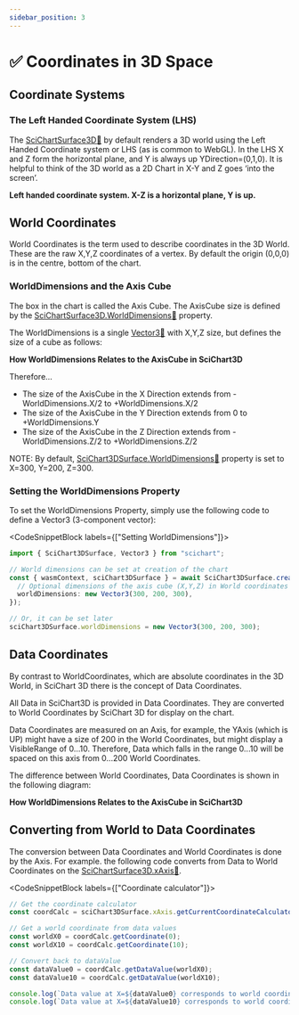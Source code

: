 ```yaml
---
sidebar_position: 3
---
```


# ✅ Coordinates in 3D Space

Coordinate Systems
------------------

### The Left Handed Coordinate System (LHS)

The [SciChartSurface3D:blue_book:](https://www.scichart.com/documentation/js/current/typedoc/classes/scichart3dsurface.html) by default renders a 3D world using the Left Handed Coordinate system or LHS (as is common to WebGL). In the LHS X and Z form the horizontal plane, and Y is always up YDirection=(0,1,0). It is helpful to think of the 3D world as a 2D Chart in X-Y and Z goes ‘into the screen’.

<CenteredImageWrapper
    src="/images/Chart3D_LeftHandCoords.png"
/>

<CenteredImageWrapper
    src="/images/chart3d_xyz_axis.png"
/>

**Left handed coordinate system. X-Z is a horizontal plane, Y is up.**

World Coordinates
-----------------

World Coordinates is the term used to describe coordinates in the 3D World. These are the raw X,Y,Z coordinates of a vertex. By default the origin (0,0,0) is in the centre, bottom of the chart.

### WorldDimensions and the Axis Cube

The box in the chart is called the Axis Cube. The AxisCube size is defined by the [SciChartSurface3D.WorldDimensions:blue_book:](https://www.scichart.com/documentation/js/current/typedoc/classes/scichart3dsurface.html#worlddimensions) property.

The WorldDimensions is a single [Vector3:blue_book:](https://www.scichart.com/documentation/js/current/typedoc/classes/vector3.html) with X,Y,Z size, but defines the size of a cube as follows:

<CenteredImageWrapper
    src="/images/Chart3D_World_vs_data_coords2.png"
/>

**How WorldDimensions Relates to the AxisCube in SciChart3D**

Therefore…

*   The size of the AxisCube in the X Direction extends from -WorldDimensions.X/2 to +WorldDimensions.X/2
*   The size of the AxisCube in the Y Direction extends from 0 to +WorldDimensions.Y
*   The size of the AxisCube in the Z Direction extends from -WorldDimensions.Z/2 to +WorldDimensions.Z/2

NOTE: By default, [SciChart3DSurface.WorldDimensions:blue_book:](https://www.scichart.com/documentation/js/current/typedoc/classes/scichart3dsurface.html#worlddimensions) property is set to X=300, Y=200, Z=300.

### Setting the WorldDimensions Property

To set the WorldDimensions Property, simply use the following code to define a Vector3 (3-component vector):

<CodeSnippetBlock labels={["Setting WorldDimensions"]}>
```ts showLineNumbers
import { SciChart3DSurface, Vector3 } from "scichart";

// World dimensions can be set at creation of the chart
const { wasmContext, sciChart3DSurface } = await SciChart3DSurface.create(divElementId, {
  // Optional dimensions of the axis cube (X,Y,Z) in World coordinates
  worldDimensions: new Vector3(300, 200, 300),
});

// Or, it can be set later
sciChart3DSurface.worldDimensions = new Vector3(300, 200, 300);
```
</CodeSnippetBlock>

Data Coordinates
----------------

By contrast to WorldCoordinates, which are absolute coordinates in the 3D World, in SciChart 3D there is the concept of Data Coordinates.

All Data in SciChart3D is provided in Data Coordinates. They are converted to World Coordinates by SciChart 3D for display on the chart.

Data Coordinates are measured on an Axis, for example, the YAxis (which is UP) might have a size of 200 in the World Coordinates, but might display a VisibleRange of 0...10. Therefore, Data which falls in the range 0...10 will be spaced on this axis from 0...200 World Coordinates.

The difference between World Coordinates, Data Coordinates is shown in the following diagram:

<CenteredImageWrapper
    src="/images/Chart3D_World_vs_data_coords.png"
/>

**How WorldDimensions Relates to the AxisCube in SciChart3D**



Converting from World to Data Coordinates
-----------------------------------------

The conversion between Data Coordinates and World Coordinates is done by the Axis. For example. the following code converts from Data to World Coordinates on the [SciChartSurface3D.xAxis:blue_book:](https://www.scichart.com/documentation/js/current/typedoc/classes/scichart3dsurface.html#xaxis).

<CodeSnippetBlock labels={["Coordinate calculator"]}>
```ts showLineNumbers
// Get the coordinate calculator
const coordCalc = sciChart3DSurface.xAxis.getCurrentCoordinateCalculator();

// Get a world coordinate from data values
const worldX0 = coordCalc.getCoordinate(0);
const worldX10 = coordCalc.getCoordinate(10);

// Convert back to dataValue
const dataValue0 = coordCalc.getDataValue(worldX0);
const dataValue10 = coordCalc.getDataValue(worldX10);

console.log(`Data value at X=${dataValue0} corresponds to world coordinate X=${worldX0}`);
console.log(`Data value at X=${dataValue10} corresponds to world coordinate X=${worldX10}`);
```
</CodeSnippetBlock>

